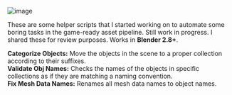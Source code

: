 ![image](https://user-images.githubusercontent.com/35713203/182975686-31bf167a-4eee-43d4-a15c-82b76dee6e7b.png)

These are some helper scripts that I started working on to automate some boring tasks in the game-ready asset pipeline. Still work in progress. I shared these for review purposes. Works in **Blender 2.8+**.

**Categorize Objects:** Move the objects in the scene to a proper collection according to their suffixes.</br>
**Validate Obj Names:** Checks the names of the objects in specific collections as if they are matching a naming convention.</br>
**Fix Mesh Data Names:** Renames all mesh data names to object names.</br>
